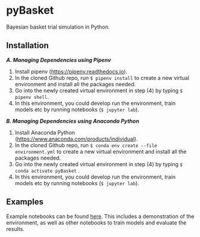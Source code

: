 # pyBasket

Bayesian basket trial simulation in Python.

## Installation

***A. Managing Dependencies using Pipenv***

1. Install pipenv (https://pipenv.readthedocs.io).
2. In the cloned Github repo, run `$ pipenv install` to create a new virtual environment and
   install all the packages needed.
3. Go into the newly created virtual environment in step (4) by typing `$ pipenv shell`.
4. In this environment, you could develop run the environment, train models etc by running
   notebooks (`$ jupyter lab`).

***B. Managing Dependencies using Anaconda Python***

1. Install Anaconda Python (https://www.anaconda.com/products/individual).
2. In the cloned Github repo, run `$ conda env create --file environment.yml` to create a new
   virtual environment and install all the packages needed.
3. Go into the newly created virtual environment in step (4) by typing `$ conda activate pyBasket`
   .
4. In this environment, you could develop run the environment, train models etc by running
   notebooks (`$ jupyter lab`).

## Examples

Example notebooks can be found [here](https://github.com/glasgowcompbio/pyBasket/tree/main/notebooks).
This includes a demonstration of the environment, as well as other notebooks to train models and
evaluate the results.

